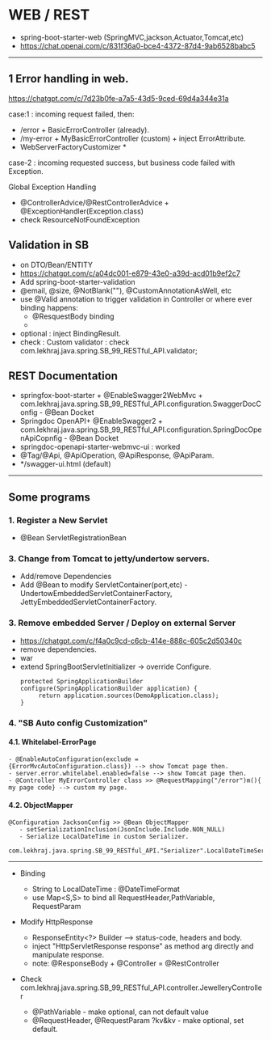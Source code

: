 #  WEB / REST
- spring-boot-starter-web (SpringMVC,jackson,Actuator,Tomcat,etc)
- https://chat.openai.com/c/831f36a0-bce4-4372-87d4-9ab6528babc5
---

## 1 Error handling in web.
https://chatgpt.com/c/7d23b0fe-a7a5-43d5-9ced-69d4a344e31a

case:1 : incoming request failed, then:

-  /error + BasicErrorController (already).
-  /my-error + MyBasicErrorController (custom) + inject ErrorAttribute.
-  WebServerFactoryCustomizer *

case-2 : incoming requested success, but business code failed with Exception.

Global Exception Handling
- @ControllerAdvice/@RestControllerAdvice + @ExceptionHandler(Exception.class)
- check ResourceNotFoundException

## Validation in SB
- on DTO/Bean/ENTITY
- https://chatgpt.com/c/a04dc001-e879-43e0-a39d-acd01b9ef2c7
- Add <artifactId>spring-boot-starter-validation</artifactId>
- @email, @size, @NotBlank(""), @CustomAnnotationAsWell, etc
- use @Valid annotation to trigger validation in Controller or where ever binding happens:
    - @ResquestBody binding
    -
- optional : inject BindingResult.
- check : Custom validator : check com.lekhraj.java.spring.SB_99_RESTful_API.validator;

## REST Documentation
- springfox-boot-starter + @EnableSwagger2WebMvc + com.lekhraj.java.spring.SB_99_RESTful_API.configuration.SwaggerDocConfig - @Bean Docket
- Springdoc OpenAPI+ @EnableSwagger2 + com.lekhraj.java.spring.SB_99_RESTful_API.configuration.SpringDocOpenApiCopnfig - @Bean Docket
- <artifactId>springdoc-openapi-starter-webmvc-ui</artifactId> : worked
- @Tag/@Api, @ApiOperation, @ApiResponse, @ApiParam.
- */swagger-ui.html (default)

---

## Some programs
### 1. Register a New Servlet
 - @Bean ServletRegistrationBean<MyServlet>

### 3. Change from Tomcat to jetty/undertow servers.
   - Add/remove Dependencies
   - Add @Bean to modify ServletContainer(port,etc) - UndertowEmbeddedServletContainerFactory, JettyEmbeddedServletContainerFactory.

### 3. Remove embedded Server / Deploy on external Server
- https://chatgpt.com/c/f4a0c9cd-c6cb-414e-888c-605c2d50340c
 - remove dependencies.
 - <packaging>war</packaging>
 - extend SpringBootServletInitializer -> override Configure.
    ```
    protected SpringApplicationBuilder configure(SpringApplicationBuilder application) {
         return application.sources(DemoApplication.class);
    }
    ```

### 4. "SB Auto config Customization"

#### 4.1. Whitelabel-ErrorPage
    - @EnableAutoConfiguration(exclude = {ErrorMvcAutoConfiguration.class}) --> show Tomcat page then.
    - server.error.whitelabel.enabled=false --> show Tomcat page then.
    - @Controller MyErrorController class >> @RequestMapping("/error")m(){ my page code} --> custom my page.

#### 4.2. ObjectMapper
    @Configuration JacksonConfig >> @Bean ObjectMapper
       - setSerializationInclusion(JsonInclude.Include.NON_NULL)
       - Serialize LocalDateTime in custom Serializer.
         com.lekhraj.java.spring.SB_99_RESTful_API."Serializer".LocalDateTimeSerializer


---
- Binding
    - String to LocalDateTime : @DateTimeFormat
    - use Map<S,S> to bind all RequestHeader,PathVariable, RequestParam
  
- Modify HttpResponse
    - ResponseEntity<?> Builder -->  status-code, headers and body.
    - inject "HttpServletResponse response" as method arg directly and manipulate response.
    - note: @ResponseBody + @Controller = @RestController
  
- Check com.lekhraj.java.spring.SB_99_RESTful_API.controller.JewelleryController
    - @PathVariable - make optional, can not default value
    - @RequestHeader, @RequestParam ?kv&kv - make optional, set default.




